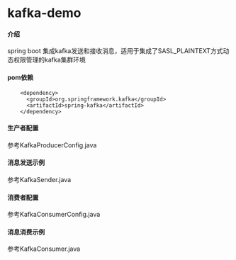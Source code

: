 # kafka-demo

#### 介绍
spring boot 集成kafka发送和接收消息，适用于集成了SASL_PLAINTEXT方式动态权限管理的kafka集群环境

#### pom依赖
````
    <dependency>
	  <groupId>org.springframework.kafka</groupId>
	  <artifactId>spring-kafka</artifactId>
    </dependency>
````
#### 生产者配置
参考KafkaProducerConfig.java

#### 消息发送示例
参考KafkaSender.java

#### 消费者配置
参考KafkaConsumerConfig.java

#### 消息消费示例
参考KafkaConsumer.java